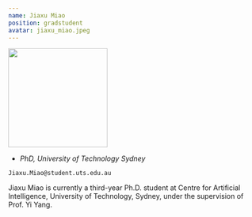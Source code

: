 ```yaml
---
name: Jiaxu Miao
position: gradstudent
avatar: jiaxu_miao.jpeg
---
```


<img width="200" src="{{site.baseurl}}/images/people/{{page.avatar}}" data-action="zoom">

- _PhD, University of Technology Sydney_<br>
<!--- _Science coach. Collaborator. Transdisciplinary optimist._-->

<i class="fa fa-envelope-o"></i> `Jiaxu.Miao@student.uts.edu.au`

Jiaxu Miao is currently a third-year Ph.D. student at Centre for Artificial Intelligence, University of Technology, Sydney, under the supervision of Prof. Yi Yang.
